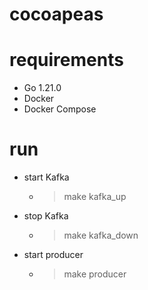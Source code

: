# cocoapeas

# requirements

- Go 1.21.0
- Docker
- Docker Compose


# run

- start Kafka
  - > make kafka_up
- stop Kafka
  - > make kafka_down
- start producer
  - > make producer

```